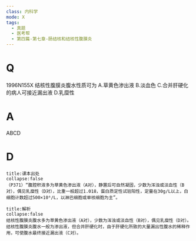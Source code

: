 ```yaml
---
class: 内科学
mode: X
tags:
  - 真题
  - 医考帮
  - 第四篇-第七章-肠结核和结核性腹膜炎
---
```


# Q
1996N155X 结核性腹膜炎腹水性质可为
A.草黄色渗出液
B.淡血色
C.合并肝硬化的病人可接近漏出液
D.乳糜性

# A
ABCD
# D
```ad-note
title:课本出处
collapse:false
（P371）“腹腔积液多为草黄色渗出液（A对），静置后可自然凝固，少数为浑浊或淡血性（B对），偶见乳糜性（D对），比重一般超过1.018，蛋白质定性试验阳性，定量在30g/L以上，白细胞计数超过500×10⁶/L，以淋巴细胞或单核细胞为主”。
```

```ad-summary
title:解析
collapse:false
结核性腹膜炎腹水多为草黄色渗出液（A对），少数为浑浊或淡血性（B对），偶见乳糜性（D对）。结核性腹膜炎腹水一般为渗出液，但合并肝硬化时，由于肝硬化所致的大量漏出性腹水的稀释作用，可使腹水最终接近漏出液（C对）。
```

